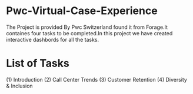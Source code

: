 # Pwc-Virtual-Case-Experience
The Project is provided By Pwc Switzerland found it from Forage.It containes four tasks to be completed.In this project we have created interactive dashbords for all the tasks.
# List of Tasks
(1) Introduction
(2) Call Center Trends
(3) Customer Retention
(4) Diversity & Inclusion
